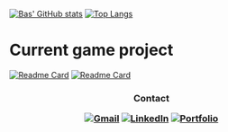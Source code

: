 [![Bas' GitHub stats](https://github-readme-stats.vercel.app/api?username=bas-boop&show_icons=true&theme=cobalt)](https://github.com/bas-boop/github-readme-stats)
[![Top Langs](https://github-readme-stats.vercel.app/api/top-langs/?username=bas-boop&layout=donut&hide=ShaderLab,HLSL,ASP.NET,HTML,CSS)](https://github.com/bas-boop/github-readme-stats)

# Current game project
[![Readme Card](https://github-readme-stats.vercel.app/api/pin/?username=bas-boop&repo=Platypus-game&theme=dark&show_icons=true)](https://github.com/bas-boop/Platypus-game)
[![Readme Card](https://github-readme-stats.vercel.app/api/pin/?username=bas-boop&repo=tictactoe&theme=dracula_icons=true)](https://github.com/bas-boop/tictactoe)

<h3 align="center">
  
   **Contact**

[![Gmail](https://img.shields.io/badge/Gmail-D14836?style=for-the-badge&logo=gmail&logoColor=white)](mailto:dereusbas461@gmail.com)
[![LinkedIn](https://img.shields.io/badge/linkedin-%230077B5.svg?style=for-the-badge&logo=linkedin&logoColor=white)](https://www.linkedin.com/in/bas-de-reus/)
[![Portfolio](https://img.shields.io/badge/Portfolio-%23000000.svg?style=for-the-badge&logo=firefox&logoColor=#FF7139)](https://bas-de-reus.nl)
  
</h3>
